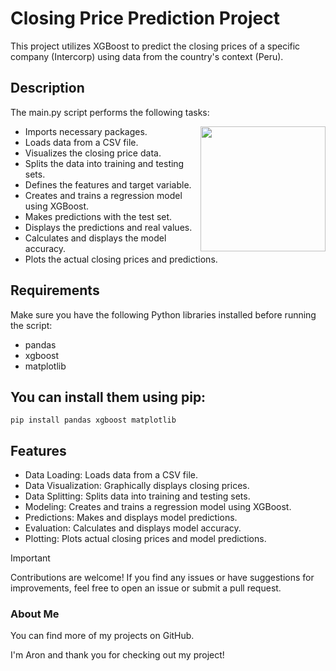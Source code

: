 # Closing Price Prediction Project
This project utilizes XGBoost to predict the closing prices of a specific company (Intercorp) using data from the country's context (Peru).

## Description
The main.py script performs the following tasks:

<img align="right" src="https://i.giphy.com/gutZ5Pm6Xl62eIf5RZ.webp" height="200">

- Imports necessary packages.
- Loads data from a CSV file.
- Visualizes the closing price data.
- Splits the data into training and testing sets.
- Defines the features and target variable.
- Creates and trains a regression model using XGBoost.
- Makes predictions with the test set.
- Displays the predictions and real values.
- Calculates and displays the model accuracy.
- Plots the actual closing prices and predictions.

## Requirements
Make sure you have the following Python libraries installed before running the script:

- pandas
- xgboost
- matplotlib

## You can install them using pip:
```
pip install pandas xgboost matplotlib
```
## Features
- Data Loading: Loads data from a CSV file.
- Data Visualization: Graphically displays closing prices.
- Data Splitting: Splits data into training and testing sets.
- Modeling: Creates and trains a regression model using XGBoost.
- Predictions: Makes and displays model predictions.
- Evaluation: Calculates and displays model accuracy.
- Plotting: Plots actual closing prices and model predictions.

> [!IMPORTANT]
> Contributions are welcome! If you find any issues or have suggestions for improvements, feel free to open an issue or submit a pull request.

### About Me
You can find more of my projects on GitHub.

I'm Aron and thank you for checking out my project!
